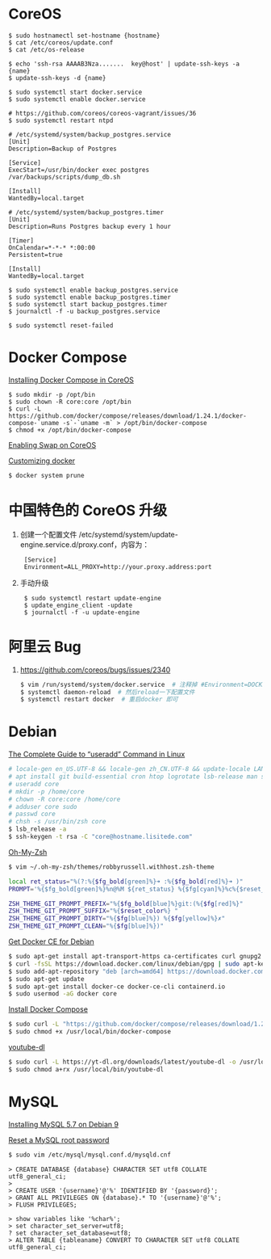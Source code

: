 CoreOS
==

    $ sudo hostnamectl set-hostname {hostname}
    $ cat /etc/coreos/update.conf
    $ cat /etc/os-release

    $ echo 'ssh-rsa AAAAB3Nza.......  key@host' | update-ssh-keys -a {name}
    $ update-ssh-keys -d {name}
    
    $ sudo systemctl start docker.service
    $ sudo systemctl enable docker.service

    # https://github.com/coreos/coreos-vagrant/issues/36
    $ sudo systemctl restart ntpd
    
    # /etc/systemd/system/backup_postgres.service
    [Unit]
    Description=Backup of Postgres

    [Service]
    ExecStart=/usr/bin/docker exec postgres /var/backups/scripts/dump_db.sh

    [Install]
    WantedBy=local.target

    # /etc/systemd/system/backup_postgres.timer
    [Unit]
    Description=Runs Postgres backup every 1 hour

    [Timer]
    OnCalendar=*-*-* *:00:00
    Persistent=true

    [Install]
    WantedBy=local.target
    
    $ sudo systemctl enable backup_postgres.service
    $ sudo systemctl enable backup_postgres.timer
    $ sudo systemctl start backup_postgres.timer
    $ journalctl -f -u backup_postgres.service
    
    $ sudo systemctl reset-failed

Docker Compose
==

[Installing Docker Compose in CoreOS](http://www.ericluwj.com/2015/10/20/installing-docker-compose-in-coreos.html)

```
$ sudo mkdir -p /opt/bin
$ sudo chown -R core:core /opt/bin
$ curl -L https://github.com/docker/compose/releases/download/1.24.1/docker-compose-`uname -s`-`uname -m` > /opt/bin/docker-compose
$ chmod +x /opt/bin/docker-compose
```

[Enabling Swap on CoreOS](https://www.matthowlett.com/notes/2015/08/01/coreos-swap.html)

[Customizing docker](https://coreos.com/os/docs/latest/customizing-docker.html)

```bash
$ docker system prune
```

中国特色的 CoreOS 升级
==

1. 创建一个配置文件 /etc/systemd/system/update-engine.service.d/proxy.conf，内容为：

        [Service]
        Environment=ALL_PROXY=http://your.proxy.address:port

2. 手动升级

        $ sudo systemctl restart update-engine
        $ update_engine_client -update
        $ journalctl -f -u update-engine

阿里云 Bug
==

1. https://github.com/coreos/bugs/issues/2340

    ```bash
    $ vim /run/systemd/system/docker.service  # 注释掉 #Environment=DOCKER_SELINUX=--selinux-enabled=true
    $ systemctl daemon-reload  # 然后reload一下配置文件
    $ systemctl restart docker  # 重启docker 即可
    ```

Debian
==

[The Complete Guide to “useradd” Command in Linux](http://www.tecmint.com/add-users-in-linux/)

```bash
# locale-gen en_US.UTF-8 && locale-gen zh_CN.UTF-8 && update-locale LANG=en_US.UTF-8
# apt install git build-essential cron htop logrotate lsb-release man sgml-base software-properties-common ssl-cert unzip xml-core libxml2 zsh
# useradd core
# mkdir -p /home/core
# chown -R core:core /home/core
# adduser core sudo
# passwd core
# chsh -s /usr/bin/zsh core
$ lsb_release -a
$ ssh-keygen -t rsa -C "core@hostname.lisitede.com"
```

[Oh-My-Zsh](https://github.com/robbyrussell/oh-my-zsh)

```bash
$ vim ~/.oh-my-zsh/themes/robbyrussell.withhost.zsh-theme

local ret_status="%(?:%{$fg_bold[green]%}➜ :%{$fg_bold[red]%}➜ )"
PROMPT='%{$fg_bold[green]%}%n@%M ${ret_status} %{$fg[cyan]%}%c%{$reset_color%} $(git_prompt_info)'

ZSH_THEME_GIT_PROMPT_PREFIX="%{$fg_bold[blue]%}git:(%{$fg[red]%}"
ZSH_THEME_GIT_PROMPT_SUFFIX="%{$reset_color%} "
ZSH_THEME_GIT_PROMPT_DIRTY="%{$fg[blue]%}) %{$fg[yellow]%}✗"
ZSH_THEME_GIT_PROMPT_CLEAN="%{$fg[blue]%})"
```

[Get Docker CE for Debian](https://docs.docker.com/install/linux/docker-ce/debian/)

```bash
$ sudo apt-get install apt-transport-https ca-certificates curl gnupg2 software-properties-common
$ curl -fsSL https://download.docker.com/linux/debian/gpg | sudo apt-key add -
$ sudo add-apt-repository "deb [arch=amd64] https://download.docker.com/linux/debian $(lsb_release -cs) stable"
$ sudo apt-get update
$ sudo apt-get install docker-ce docker-ce-cli containerd.io
$ sudo usermod -aG docker core
```

[Install Docker Compose](https://docs.docker.com/compose/install/)

```bash
$ sudo curl -L "https://github.com/docker/compose/releases/download/1.24.1/docker-compose-$(uname -s)-$(uname -m)" -o /usr/local/bin/docker-compose
$ sudo chmod +x /usr/local/bin/docker-compose
```
[youtube-dl](https://github.com/ytdl-org/youtube-dl)

```bash
$ sudo curl -L https://yt-dl.org/downloads/latest/youtube-dl -o /usr/local/bin/youtube-dl
$ sudo chmod a+rx /usr/local/bin/youtube-dl
```

MySQL
==

[Installing MySQL 5.7 on Debian 9](https://www.globo.tech/learning-center/install-mysql-5-7-debian-9/)

[Reset a MySQL root password](https://support.rackspace.com/how-to/mysql-resetting-a-lost-mysql-root-password/)

```bash
$ sudo vim /etc/mysql/mysql.conf.d/mysqld.cnf
```

```mysql
> CREATE DATABASE {database} CHARACTER SET utf8 COLLATE utf8_general_ci;
>
> CREATE USER '{username}'@'%' IDENTIFIED BY '{password}';
> GRANT ALL PRIVILEGES ON {database}.* TO '{username}'@'%';
> FLUSH PRIVILEGES;
```

```mysql
> show variables like '%char%';
> set character_set_server=utf8;
? set character_set_database=utf8;
> ALTER TABLE {tableaname} CONVERT TO CHARACTER SET utf8 COLLATE utf8_general_ci;
```
